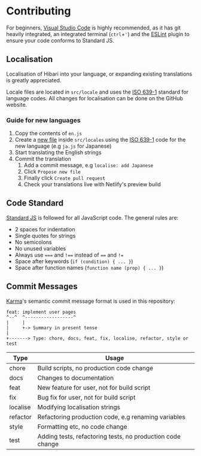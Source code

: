 # Contributing

For beginners, [Visual Studio Code] is highly recommended, as it has
git heavily integrated, an integrated terminal (`ctrl`+`'`) and the
[ESLint] plugin to ensure your code conforms to Standard JS.

## Localisation

Localisation of Hibari into your language, or expanding existing
translations is greatly appreciated.

Locale files are located in `src/locale` and uses the [ISO 639-1]
standard for language codes. All changes for localisation can be
done on the GitHub website.

### Guide for new languages

1. Copy the contents of `en.js`
2. Create a [new file][1] inside `src/locales` using the [ISO 639-1] code for the new language (e.g `ja.js` for Japanese)
3. Start translating the English strings
4. Commit the translation
    1. Add a commit message, e.g `localise: add Japanese`
    2. Click `Propose new file`
    3. Finally click `Create pull request`
    4. Check your translations live with Netlify's preview build

## Code Standard

[Standard JS] is followed for all JavaScript code. The general rules
are:

- 2 spaces for indentation
- Single quotes for strings
- No semicolons
- No unused variables
- Always use `===` and `!==` instead of `==` and `!=`
- Space after keywords (`if (condition) { ... }`)
- Space after function names (`function name (prop) { ... }`)

## Commit Messages

[Karma]'s semantic commit message format is used in this repository:

```text
feat: implement user pages
^--^  ^------------------^
|     |
|     +-> Summary in present tense
|
+-------> Type: chore, docs, feat, fix, localise, refactor, style or test
```

| Type | Usage
| ---- | -----
| chore     | Build scripts, no production code change
| docs      | Changes to documentation
| feat      | New feature for user, not for build script
| fix       | Bug fix for user, not for build script
| localise  | Modifying localisation strings
| refactor  | Refactoring production code, e.g renaming variables
| style     | Formatting etc, no code change
| test      | Adding tests, refactoring tests, no production code change

[Visual Studio Code]:https://code.visualstudio.com
[ESLint]:https://marketplace.visualstudio.com/items?itemName=dbaeumer.vscode-eslint
[ISO 639-1]:https://en.wikipedia.org/wiki/ISO_639
[Standard JS]:http://standardjs.com/rules.html#javascript-standard-style
[Karma]:https://karma-runner.github.io/0.10/dev/git-commit-msg.html

[1]:https://help.github.com/articles/creating-new-files
